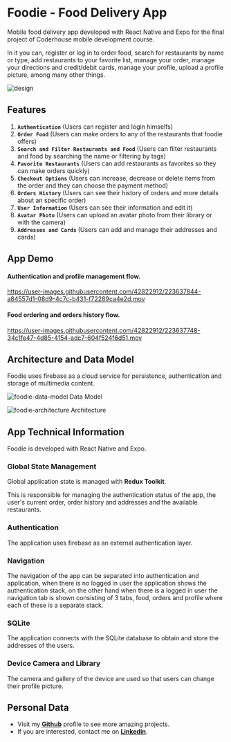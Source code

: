 ﻿# Foodie - Food Delivery App

Mobile food delivery app developed with React Native and Expo for the final project of Coderhouse mobile development course.

In it you can, register or log in to order food, search for restaurants by name or type, add restaurants to your favorite list, manage your order, manage your directions and credit/debit cards, manage your profile, upload a profile picture, among many other things.

![design](https://user-images.githubusercontent.com/42822912/223870265-7caaa53c-a816-4f9e-a250-0133dc7d9855.jpg)

## Features

1. **`Authentication`** (Users can register and login himselfs)
2. **`Order Food`** (Users can make orders to any of the restaurants that foodie offers)
3. **`Search and Filter Restaurants and Food`** (Users can filter restaurants and food by searching the name or filtering by tags)
4. **`Favorite Restaurants`** (Users can add restaurants as favorites so they can make orders quickly)
5. **`Checkout Options`** (Users can increase, decrease or delete items from the order and they can choose the payment method)
6. **`Orders History`** (Users can see their history of orders and more details about an specific order)
7. **`User Information`** (Users can see their information and edit it)
8. **`Avatar Photo`** (Users can upload an avatar photo from their library or with the camera)
9. **`Addresses and Cards`** (Users can add and manage their addresses and cards)

## App Demo

#### Authentication and profile management flow.

https://user-images.githubusercontent.com/42822912/223637844-a84557d1-08d9-4c7c-b431-f72289ca4e2d.mov

#### Food ordering and orders history flow.

https://user-images.githubusercontent.com/42822912/223637748-34c1fe47-4d85-4154-adc7-604f524f6d51.mov

## Architecture and Data Model

Foodie uses firebase as a cloud service for persistence, authentication and storage of multimedia content.

![foodie-data-model](https://user-images.githubusercontent.com/42822912/223870326-589a13cf-1513-44a1-af98-97bcc4e20062.jpg)
Data Model

![foodie-architecture](https://user-images.githubusercontent.com/42822912/223870337-e8b33e34-a5a3-4757-88ed-d6d6e615808b.jpg)
Architecture

## App Technical Information

Foodie is developed with React Native and Expo.

### Global State Management

Global application state is managed with **Redux Toolkit**.

This is responsible for managing the authentication status of the app, the user's current order, order history and addresses and the available restaurants.

### Authentication

The application uses firebase as an external authentication layer.

### Navigation

The navigation of the app can be separated into authentication and application, when there is no logged in user the application shows the authentication stack, on the other hand when there is a logged in user the navigation tab is shown consisting of 3 tabs, food, orders and profile where each of these is a separate stack.

### SQLite

The application connects with the SQLite database to obtain and store the addresses of the users.

### Device Camera and Library

The camera and gallery of the device are used so that users can change their profile picture.

## Personal Data

- Visit my [**Github**](https://github.com/mathiramilo) profile to see more amazing projects.
- If you are interested, contact me on [**Linkedin**](https://www.linkedin.com/in/mathias-ramilo).
